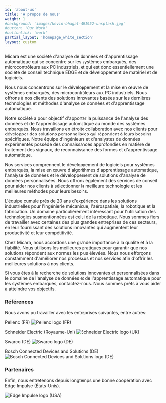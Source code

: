 ```yaml
---
id: 'about-us'
title: 'À propos de nous'
weight: 1
#background: 'images/kevin-bhagat-461952-unsplash.jpg'
#button: 'Our Work'
#buttonLink: 'work'
partial_layout: 'homepage_white_section'
layout: custom
---
```


Micara est une société d'analyse de données et d'apprentissage automatique qui se concentre sur les systèmes embarqués, des microcontrôleurs aux PC industriels, et qui est donc essentiellement une société de conseil technique EDGE et de développement de matériel et de logiciels. 

 

Nous nous concentrons sur le développement et la mise en œuvre de systèmes embarqués, des microcontrôleurs aux PC industriels. Nous offrons à nos clients des solutions innovantes basées sur les dernières technologies et méthodes d'analyse de données et d'apprentissage automatique. 

 

Notre société a pour objectif d'apporter la puissance de l'analyse des données et de l'apprentissage automatique au monde des systèmes embarqués. Nous travaillons en étroite collaboration avec nos clients pour développer des solutions personnalisées qui répondent à leurs besoins spécifiques. Notre équipe d'ingénieurs et d'analystes de données expérimentés possède des connaissances approfondies en matière de traitement des signaux, de reconnaissance des formes et d'apprentissage automatique. 

 

Nos services comprennent le développement de logiciels pour systèmes embarqués, la mise en œuvre d'algorithmes d'apprentissage automatique, l'analyse de données et le développement de solutions d'analyse de données personnalisées. Nous offrons également des services de conseil pour aider nos clients à sélectionner la meilleure technologie et les meilleures méthodes pour leurs besoins. 

 

L'équipe cumule près de 20 ans d'expérience dans les solutions industrielles pour l'ingénierie mécanique, l'aérospatiale, la robotique et la fabrication. Un domaine particulièrement intéressant pour l'utilisation des technologies susmentionnées est celui de la robotique. Nous sommes fiers de travailler avec certaines des plus grandes entreprises de ces secteurs, en leur fournissant des solutions innovantes qui augmentent leur productivité et leur compétitivité. 

 

Chez Micara, nous accordons une grande importance à la qualité et à la fiabilité. Nous utilisons les meilleures pratiques pour garantir que nos solutions répondent aux normes les plus élevées. Nous nous efforçons constamment d'améliorer nos processus et nos services afin d'offrir les meilleures solutions à nos clients. 

 

Si vous êtes à la recherche de solutions innovantes et personnalisées dans le domaine de l'analyse de données et de l'apprentissage automatique pour les systèmes embarqués, contactez-nous. Nous sommes prêts à vous aider à atteindre vos objectifs. 

### Références

 

Nous avons pu travailler avec les entreprises suivantes, entre autres:

Pellenc (FR) 
![Pellenc logo (FR)](images/pellenc.png)
  

Schneider Electric (Royaume-Uni) 
![Schneider Electric logo (UK)](images/schneider.png)


Swarco (DE)
![Swarco logo (DE)](images/swarco.png)
 

Bosch Connected Devices and Solutions (DE)
![Bosch Connected Devices and Solutions logo (DE)](images/bcds.png)


### Partenaires 

 

Enfin, nous entretenons depuis longtemps une bonne coopération avec Edge Impulse (États-Unis).

![Edge Impulse logo (USA)](images/ei.png)
